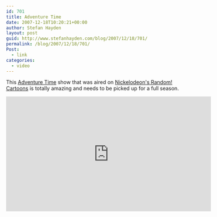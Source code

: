 ```yaml
---
id: 701
title: Adventure Time
date: 2007-12-18T10:20:21+00:00
author: Stefan Hayden
layout: post
guid: http://www.stefanhayden.com/blog/2007/12/18/701/
permalink: /blog/2007/12/18/701/
Post:
  - link
categories:
  - video
---
```

This <a href="http://en.wikipedia.org/wiki/Adventure_Time_(cartoon)">Adventure Time</a> show that was aired on <a href="http://en.wikipedia.org/wiki/Random%21_Cartoons" title="Random! Cartoons">Nickelodeon's Random! Cartoons</a> is totally amazing and needs to be picked up for a full season.

<iframe width="560" height="315" src="https://www.youtube.com/embed/LNVYWJOEy9A&rel=1" title="YouTube video player" frameborder="0" allow="accelerometer; autoplay; clipboard-write; encrypted-media; gyroscope; picture-in-picture" allowfullscreen></iframe>